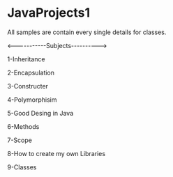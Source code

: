 # JavaProjects1
All samples are contain every single details for classes.

  <-----------Subjects---------->
  
  1-Inheritance
  
  2-Encapsulation
  
  3-Constructer
  
  4-Polymorphisim
  
  5-Good Desing in Java
  
  6-Methods
  
  7-Scope
  
  8-How to create my own Libraries
  
  9-Classes
  
  
